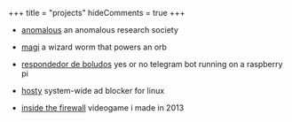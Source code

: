 +++
title = "projects"
hideComments = true
+++

- [anomalous](https://anomalous.xyz/) an anomalous research society

- [magi](https://magi.pm/) a wizard worm that powers an orb

- [respondedor de boludos](https://t.me/respondedorbot) yes or no telegram bot running on a raspberry pi

- [hosty](https://astrolince.com/hosty) system-wide ad blocker for linux

- [inside the firewall](https://scratch.mit.edu/projects/14166847/) videogame i made in 2013
